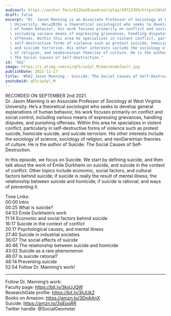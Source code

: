 ```yaml
---
audiourl: https://anchor.fm/s/822ba20/podcast/play/39722359/https%3A%2F%2Fd3ctxlq1ktw2nl.cloudfront.net%2Fstaging%2F2021-8-2%2F532c9223-4f55-509d-4ed7-ee1208041d59.m4a
draft: false
excerpt: "Dr. Jason Manning is an Associate Professor of Sociology at West Virginia\
  \ University. He\u2019s a theoretical sociologist who seeks to develop general explanations\
  \ of human behavior, his work focuses primarily on conflict and social control,\
  \ including various means of expressing grievances, handling disputes, and punishing\
  \ offenses. Within this area he specializes in violent conflict, particularly in\
  \ self-destructive forms of violence such as protest suicide, homicide-suicide,\
  \ and suicide terrorism. His other interests include the sociology of science, sociology\
  \ of religion, and neoDarwinian theories of culture. He is the author of Suicide:\
  \ The Social Causes of Self-Destruction."
id: '562'
image: https://i.ytimg.com/vi/qF1ciw3yl_M/maxresdefault.jpg
publishDate: 2021-12-17
title: '#562 Jason Manning - Suicide: The Social Causes of Self-Destruction'
youtubeid: qF1ciw3yl_M
---
```

<div class="timelinks">

RECORDED ON SEPTEMBER 2nd 2021.  
Dr. Jason Manning is an Associate Professor of Sociology at West Virginia University. He’s a theoretical sociologist who seeks to develop general explanations of human behavior, his work focuses primarily on conflict and social control, including various means of expressing grievances, handling disputes, and punishing offenses. Within this area he specializes in violent conflict, particularly in self-destructive forms of violence such as protest suicide, homicide-suicide, and suicide terrorism. His other interests include the sociology of science, sociology of religion, and neoDarwinian theories of culture. He is the author of Suicide: The Social Causes of Self-Destruction.

In this episode, we focus on Suicide. We start by defining suicide, and then talk about the work of Émile Durkheim on suicide, and suicide in the context of conflict. Other topics include economic, social factors, and cultural factors behind suicide; if suicide is really the result of mental illness; the relationship between suicide and homicide; if suicide is rational; and ways of preventing it.

Time Links:  
<time>00:00</time> Intro  
<time>00:25</time> What is suicide?  
<time>04:53</time> Émile Durkheim’s work  
<time>11:14</time> Economic and social factors behind suicide  
<time>16:17</time> Suicide in the context of conflict  
<time>20:17</time> Psychological causes, and mental illness  
<time>27:40</time> Suicide in industrial societies  
<time>36:07</time> The social effects of suicide  
<time>40:46</time> The relationship between suicide and homicide  
<time>43:02</time> Suicide as a rare phenomenon  
<time>46:07</time> Is suicide rational?  
<time>48:14</time> Preventing suicide  
<time>52:54</time> Follow Dr. Manning’s work!

---

Follow Dr. Manning’s work:  
Faculty page: https://bit.ly/3ksUJQW  
ResearchGate profile: https://bit.ly/3jlJUk2  
Books on Amazon: https://amzn.to/3DnAAnX  
Suicide: https://amzn.to/3gEpqRR  
Twitter handle: @SocialGeometer
</div>

